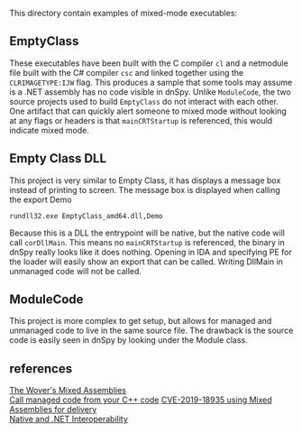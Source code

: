 This directory contain examples of mixed-mode executables:

## EmptyClass

These executables have been built with the C compiler `cl` and a netmodule file built with the C# compiler `csc` and linked together using the `CLRIMAGETYPE:IJW` flag. This produces a sample that some tools may assume is a .NET assembly has no code visible in dnSpy. Unlike `ModuleCode`, the two source projects used to build `EmptyClass` do not interact with each other. One artifact that can quickly alert someone to mixed mode without looking at any flags or headers is that `mainCRTStartup` is referenced, this would indicate mixed mode.

## Empty Class DLL

This project is very similar to Empty Class, it has displays a message box instead of printing to screen. The message box is displayed when calling the export Demo
```
rundll32.exe EmptyClass_amd64.dll,Demo
```
Because this is a DLL the entrypoint will be native, but the native code will call `corDllMain`. This means no `mainCRTStartup` is referenced, the binary in dnSpy really looks like it does nothing. Opening in IDA and specifying PE for the loader will easily show an export that can be called. Writing DllMain in unmanaged code will not be called.

## ModuleCode

This project is more complex to get setup, but allows for managed and unmanaged code to live in the same source file. The drawback is the source code is easily seen in dnSpy by looking under the Module class. 

## references

[The Wover's Mixed Assemblies](https://thewover.github.io/Mixed-Assemblies/)  
[Call managed code from your C++ code](https://docs.microsoft.com/en-us/archive/blogs/calvin_hsia/call-managed-code-from-your-c-code)
[CVE-2019-18935 using Mixed Assemblies for delivery](https://github.com/noperator/CVE-2019-18935)  
[Native and .NET Interoperability](https://docs.microsoft.com/en-us/cpp/dotnet/native-and-dotnet-interoperability?view=msvc-170)
